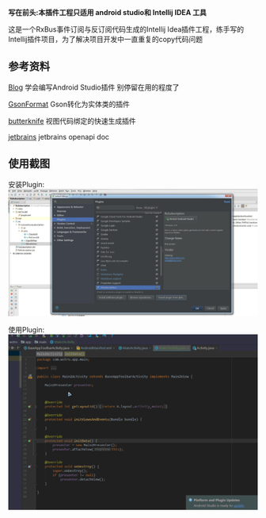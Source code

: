 **写在前头:本插件工程只适用 android studio和 Intellij IDEA 工具**

这是一个RxBus事件订阅与反订阅代码生成的Intellij Idea插件工程，练手写的Intellij插件项目，为了解决项目开发中一直重复的copy代码问题

## 参考资料

[Blog](http://blog.csdn.net/lmj623565791/article/details/51548272) 学会编写Android Studio插件 别停留在用的程度了

[GsonFormat](https://github.com/zzz40500/GsonFormat) Gson转化为实体类的插件

[butterknife](https://github.com/avast/android-butterknife-zelezny) 视图代码绑定的快速生成插件

[jetbrains](https://plugins.jetbrains.com/plugin/7654?pr=androidstudio) jetbrains openapi doc

## 使用截图
安装Plugin:
![image](https://github.com/pengliangAndroid/RxSubscription/blob/master/screenshot/install.jpg) 


使用Plugin:
![image](https://github.com/pengliangAndroid/RxSubscription/blob/master/screenshot/generate.gif)  
